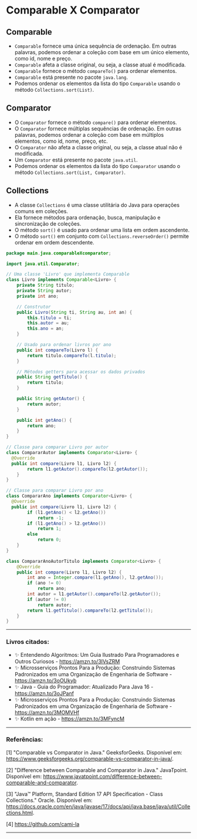 # Comparable X Comparator

## Comparable

- `Comparable` fornece uma única sequência de ordenação. Em outras palavras, podemos ordenar a coleção com base em um único elemento, como id, nome e preço.
- `Comparable` afeta a classe original, ou seja, a classe atual é modificada.
- `Comparable` fornece o método `compareTo()` para ordenar elementos.
- `Comparable` está presente no pacote `java.lang`.
- Podemos ordenar os elementos da lista do tipo `Comparable` usando o método `Collections.sort(List)`.

## Comparator

- O `Comparator` fornece o método `compare()` para ordenar elementos.
- O `Comparator` fornece múltiplas sequências de ordenação. Em outras palavras, podemos ordenar a coleção com base em múltiplos elementos, como id, nome, preço, etc.
- O `Comparator` não afeta a classe original, ou seja, a classe atual não é modificada.
- Um `Comparator` está presente no pacote `java.util`.
- Podemos ordenar os elementos da lista do tipo `Comparator` usando o método `Collections.sort(List, Comparator)`.

## Collections

- A classe `Collections` é uma classe utilitária do Java para operações comuns em coleções.
- Ela fornece métodos para ordenação, busca, manipulação e sincronização de coleções.
- O método `sort()` é usado para ordenar uma lista em ordem ascendente.
- O método `sort()` em conjunto com `Collections.reverseOrder()` permite ordenar em ordem descendente.


```java
package main.java.comparableXcomparator;

import java.util.Comparator;

// Uma classe 'Livro' que implementa Comparable
class Livro implements Comparable<Livro> {
	private String titulo;
	private String autor;
	private int ano;

	// Construtor
	public Livro(String ti, String au, int an) {
		this.titulo = ti;
		this.autor = au;
		this.ano = an;
	}

	// Usado para ordenar livros por ano
	public int compareTo(Livro l) {
		return titulo.compareTo(l.titulo);
	}

	// Métodos getters para acessar os dados privados
	public String getTitulo() {
		return titulo;
	}

	public String getAutor() {
		return autor;
	}

	public int getAno() {
		return ano;
	}
}

// Classe para comparar Livro por autor
class CompararAutor implements Comparator<Livro> {
  @Override
  public int compare(Livro l1, Livro l2) {
		return l1.getAutor().compareTo(l2.getAutor());
	}
}

// Classe para comparar Livro por ano
class CompararAno implements Comparator<Livro> {
  @Override
  public int compare(Livro l1, Livro l2) {
		if (l1.getAno() < l2.getAno())
			return -1;
		if (l1.getAno() > l2.getAno())
			return 1;
		else
			return 0;
	}
}

class CompararAnoAutorTitulo implements Comparator<Livro> {
	@Override
	public int compare(Livro l1, Livro l2) {
		int ano = Integer.compare(l1.getAno(), l2.getAno());
		if (ano != 0)
			return ano;
		int autor = l1.getAutor().compareTo(l2.getAutor());
		if (autor != 0)
			return autor;
		return l1.getTitulo().compareTo(l2.getTitulo());
	}
}
```
---

### Livros citados:

- ✨ Entendendo Algoritmos: Um Guia Ilustrado Para Programadores e Outros Curiosos - https://amzn.to/3IVsZRM
- ✨ Microsserviços Prontos Para a Produção: Construindo Sistemas Padronizados em uma Organização de Engenharia de Software - https://amzn.to/3oOUkyb
- ✨ Java - Guia do Programador: Atualizado Para Java 16 - https://amzn.to/3oJPanf
- ✨ Microsserviços Prontos Para a Produção: Construindo Sistemas Padronizados em uma Organização de Engenharia de Software - https://amzn.to/3MOMVHf
- ✨ Kotlin em ação - https://amzn.to/3MFyncM

---

### Referências:

[1] "Comparable vs Comparator in Java." GeeksforGeeks. Disponível em: https://www.geeksforgeeks.org/comparable-vs-comparator-in-java/.

[2] "Difference between Comparable and Comparator in Java." JavaTpoint. Disponível em: https://www.javatpoint.com/difference-between-comparable-and-comparator.

[3] "Java™ Platform, Standard Edition 17 API Specification - Class Collections." Oracle. Disponível em: https://docs.oracle.com/en/java/javase/17/docs/api/java.base/java/util/Collections.html.

[4] https://github.com/cami-la

---

